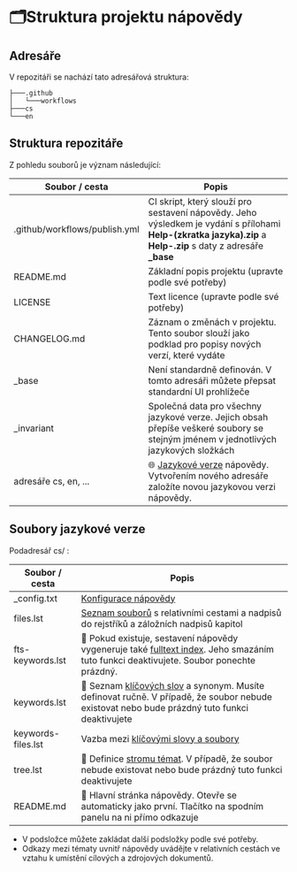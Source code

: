 # 🗂️Struktura projektu nápovědy

## Adresáře

V repozitáři se nachází tato adresářová struktura:
```
├───.github
│   └───workflows
├───cs
└───en
```

## Struktura repozitáře

Z pohledu souborů je význam následující:

| Soubor / cesta | Popis |
|---|---|
| .github/workflows/publish.yml | CI skript, který slouží pro sestavení nápovědy. Jeho výsledkem je vydání s přílohami **Help-(zkratka jazyka).zip** a **Help-.zip** s daty z adresáře **_base** |
| README.md | Základní popis projektu (upravte podle své potřeby) |
| LICENSE | Text licence (upravte podle své potřeby) |
| CHANGELOG.md | Záznam o změnách v projektu. Tento soubor slouží jako podklad pro popisy nových verzí, které vydáte |
| _base | Není standardně definován. V tomto adresáři můžete přepsat standardní UI prohlížeče |
| _invariant | Společná data pro všechny jazykové verze. Jejich obsah přepíše veškeré soubory se stejným jménem v jednotlivých jazykových složkách |
| adresáře cs, en, ... | 🌐 [Jazykové verze][newLang] nápovědy. Vytvořením nového adresáře založíte novou jazykovou verzi nápovědy. |

## Soubory jazykové verze

Podadresář cs/ :

| Soubor / cesta | Popis |
|---|---|
| _config.txt | [Konfigurace nápovědy][configDesc] |
| files.lst | [Seznam souborů][Dfiles.lst] s relativními cestami a nadpisů do rejstříků a záložních nadpisů kapitol |
| fts-keywords.lst | 🔎 Pokud existuje, sestavení nápovědy vygeneruje také [fulltext index][Dfts-keywords.lst]. Jeho smazáním tuto funkci deaktivujete. Soubor ponechte prázdný. |
| keywords.lst | 📇 Seznam [klíčových slov][Dkeywords.lst] a synonym. Musíte definovat ručně. V případě, že soubor nebude existovat nebo bude prázdný tuto funkci deaktivujete |
| keywords-files.lst | Vazba mezi [klíčovými slovy a soubory][Dkeywords-files.lst] |
| tree.lst | 📖 Definice [stromu témat][Dtree.lst]. V případě, že soubor nebude existovat nebo bude prázdný tuto funkci deaktivujete |
| README.md | 🏡 Hlavní stránka nápovědy. Otevře se automaticky jako první. Tlačítko na spodním panelu na ni přímo odkazuje |

- V podsložce můžete zakládat další podsložky podle své potřeby. 
- Odkazy mezi tématy uvnitř nápovědy uvádějte v relativních cestách ve vztahu k umístění cílových a zdrojových dokumentů.

[Dfiles.lst]: mdata/files.lst.md "files.lst"
[Dkeywords.lst]: mdata/keywords.lst.md "keywords.lst"
[Dtree.lst]: mdata/tree.lst.md "tree.lst"
[Dfts-keywords.lst]: fulltextIndex.md "fts-keywords.lst"
[configDesc]: helpCfg.md ""
[Dkeywords-files.lst]: mdata/keywords-files.lst.md "keywords-files.lst"
[newLang]: newLang.md ""
